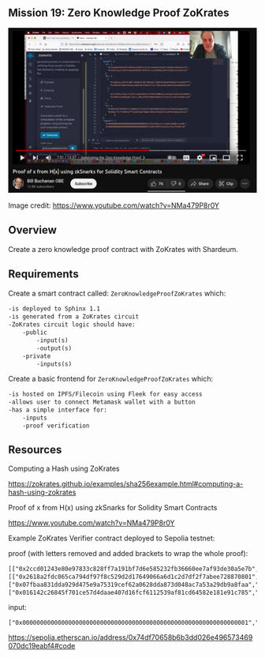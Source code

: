 ## Mission 19: Zero Knowledge Proof ZoKrates

<img src="images/zokrates.png" alt="zokrates"/>

Image credit: https://www.youtube.com/watch?v=NMa479P8r0Y

## Overview

Create a zero knowledge proof contract with ZoKrates with Shardeum.

## Requirements

Create a smart contract called: ```ZeroKnowledgeProofZoKrates``` which:

    -is deployed to Sphinx 1.1
    -is generated from a ZoKrates circuit
    -ZoKrates circuit logic should have:
        -public 
            -input(s)
            -output(s)
        -private 
            -inputs(s)

Create a basic frontend for ```ZeroKnowledgeProofZoKrates``` which:

    -is hosted on IPFS/Filecoin using Fleek for easy access
    -allows user to connect Metamask wallet with a button
    -has a simple interface for:
        -inputs 
        -proof verification

## Resources

Computing a Hash using ZoKrates

https://zokrates.github.io/examples/sha256example.html#computing-a-hash-using-zokrates

Proof of x from H(x) using zkSnarks for Solidity Smart Contracts 

https://www.youtube.com/watch?v=NMa479P8r0Y

Example ZoKrates Verifier contract deployed to Sepolia testnet:

proof (with letters removed and added brackets to wrap the whole proof):
```solidity
[["0x2ccd01243e80e97833c828ff7a191bf7d6e585232fb36660ee7af93de30a5e7b","0x103e5f1bad0d2277614707584a159c812f3efdcbf0cb686f406394d32cd2415d"],[["0x2618a2fdc065ca794df97f8c529d2d17649066a6d1c2d7df2f7abee728870801","0x1d32b0f634c5bffd04bd9fa702a6bcbf1c62825c573acbcbb76dca7343903b42"],["0x07fbaa831dda929d475e9a75319cef62a0628dda873d048ac7a53a29db9a8faa","0x23fd8bd80e2885f12aadcdfeb1ebc162bfdc4c0f765f5931ea324355070e0a63"]],["0x016142c26845f701ce57d4daae407d16fcf6112539af81cd64582e181e91c785","0x2ca8bb75214ef3b64e58c9e137e8b052bf2dcdec48104635fc32793979533d45"]]
```
input:
```solidity
["0x0000000000000000000000000000000000000000000000000000000000000001","0x0000000000000000000000000000000000000000000000000000000000000002","0x0000000000000000000000000000000004d8ac91b0ff52c3c2421267ee6da7da","0x000000000000000000000000000000006df16755c25f7be7dd284bf4ea2ecf84"]
```

https://sepolia.etherscan.io/address/0x74df70658b6b3dd026e496573469070dc19eabf4#code